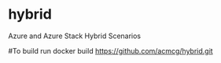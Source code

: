 # hybrid
Azure and Azure Stack Hybrid Scenarios

#To build run
docker build https://github.com/acmcg/hybrid.git
